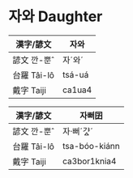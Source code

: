 # 자와 Daughter

漢字/諺文 | 자와
--- | ---
諺文 깐-뿐ˆ | 자ˊ와ˊ
台羅 Tâi-lô | tsá-uá
戴字 Taiji | ca1ua4


漢字/諺文 | 자뻐囝
--- | ---
諺文 깐-뿐ˆ | 자·뻐ˊ갸ᇫˊ
台羅 Tâi-lô | tsa-bóo-kiánn
戴字 Taiji | ca3bor1knia4


